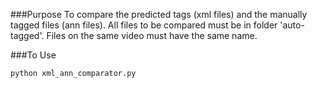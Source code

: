 ###Purpose
To compare the predicted tags (xml files) and the manually tagged files (ann files).
All files to be compared must be in folder 'auto-tagged'.
Files on the same video must have the same name.

###To Use
```bash
python xml_ann_comparator.py
```